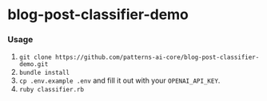 # blog-post-classifier-demo

### Usage
1. `git clone https://github.com/patterns-ai-core/blog-post-classifier-demo.git`
2. `bundle install`
3. `cp .env.example .env` and fill it out with your `OPENAI_API_KEY`.
4. `ruby classifier.rb`
